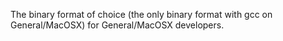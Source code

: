 The binary format of choice (the only binary format with gcc on General/MacOSX) for General/MacOSX developers.